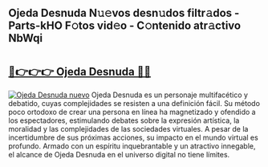 ## Ojeda Desnuda N𝚞𝚎vos desn𝚞dos filtr𝚊dos - Parts-kHO F𝚘tos vid𝚎o - C𝚘ntenido atr𝚊ctivo NbWqi

# <h2><a href="http://mb3o2i3.tromn.icu/?c=Ojeda+Desnuda">🔗👉👉👉 Ojeda Desnuda 🔗🔗</a></h2>

[![Ojeda Desnuda nuevo](https://i.imgur.com/pEAQMta.gif)](http://mb3o2i3.tromn.icu/?c=Ojeda+Desnuda)
Ojeda Desnuda es un personaje multifacético y debatido, cuyas complejidades se resisten a una definición fácil.  Su método poco ortodoxo de crear una persona en línea ha magnetizado y ofendido a los espectadores, estimulando debates sobre la expresión artística, la moralidad y las complejidades de las sociedades virtuales. A pesar de la incertidumbre de sus próximas acciones, su impacto en el mundo virtual es profundo. Armado con un espíritu inquebrantable y un atractivo innegable, el alcance de Ojeda Desnuda en el universo digital no tiene límites.
